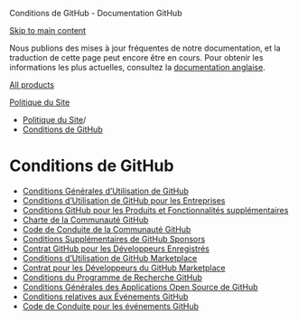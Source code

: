Conditions de GitHub - Documentation GitHub

[Skip to main content](#main-content)

Nous publions des mises à jour fréquentes de notre documentation, et la traduction de cette page peut encore être en cours. Pour obtenir les informations les plus actuelles, consultez la [documentation anglaise](/en).

[All products](/fr)

[Politique du Site](/fr/site-policy)

* [Politique du Site](/fr/site-policy)/
* [Conditions de GitHub](/fr/site-policy/github-terms)

Conditions de GitHub
==========

* [Conditions Générales d’Utilisation de GitHub](/fr/site-policy/github-terms/github-terms-of-service)
* [Conditions d’Utilisation de GitHub pour les Entreprises](/fr/site-policy/github-terms/github-corporate-terms-of-service)
* [Conditions GitHub pour les Produits et Fonctionnalités supplémentaires](/fr/site-policy/github-terms/github-terms-for-additional-products-and-features)
* [Charte de la Communauté GitHub](/fr/site-policy/github-terms/github-community-guidelines)
* [Code de Conduite de la Communauté GitHub](/fr/site-policy/github-terms/github-community-code-of-conduct)
* [Conditions Supplémentaires de GitHub Sponsors](/fr/site-policy/github-terms/github-sponsors-additional-terms)
* [Contrat GitHub pour les Développeurs Enregistrés](/fr/site-policy/github-terms/github-registered-developer-agreement)
* [Conditions d’Utilisation de GitHub Marketplace](/fr/site-policy/github-terms/github-marketplace-terms-of-service)
* [Contrat pour les Développeurs du GitHub Marketplace](/fr/site-policy/github-terms/github-marketplace-developer-agreement)
* [Conditions du Programme de Recherche GitHub](/fr/site-policy/github-terms/github-research-program-terms)
* [Conditions Générales des Applications Open Source de GitHub](/fr/site-policy/github-terms/github-open-source-applications-terms-and-conditions)
* [Conditions relatives aux Événements GitHub](/fr/site-policy/github-terms/github-event-terms)
* [Code de Conduite pour les événements GitHub](/fr/site-policy/github-terms/github-event-code-of-conduct)
